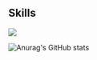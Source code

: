 


<h2>Skills</h2>
<img src="https://img.shields.io/badge/Python-#3776AB?style=flat-square&logo=Python&logoColor=white"/>
































![Anurag's GitHub stats](https://github-readme-stats.vercel.app/api?username=Ch4nh33&show_icons=true&theme=radical)
